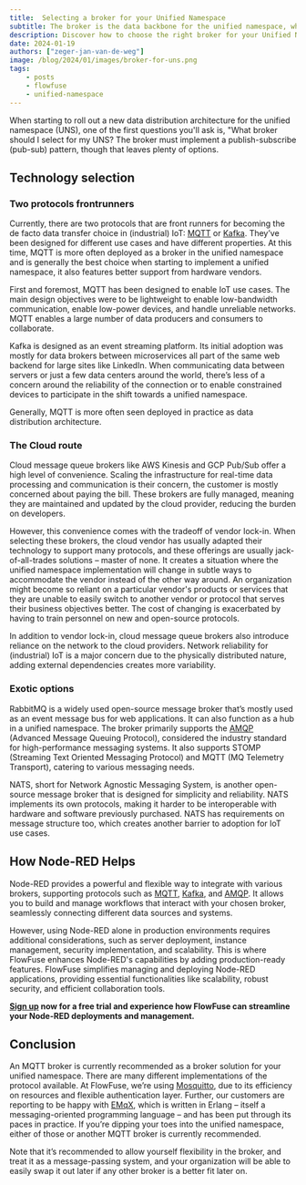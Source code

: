 ```yaml
---
title:  Selecting a broker for your Unified Namespace
subtitle: The broker is the data backbone for the unified namespace, which one is right for you?
description: Discover how to choose the right broker for your Unified Namespace. Explore MQTT, Kafka, cloud options, and open-source solutions like Mosquitto and EMqX
date: 2024-01-19
authors: ["zeger-jan-van-de-weg"]
image: /blog/2024/01/images/broker-for-uns.png
tags:
    - posts
    - flowfuse
    - unified-namespace
---
```


When starting to roll out a new data distribution architecture for the unified namespace (UNS), one of the first questions you'll ask is, "What broker should I select for my UNS? The broker must implement a publish-subscribe (pub-sub) pattern, though that leaves plenty of options.

<!--more-->

## Technology selection

### Two protocols frontrunners

Currently, there are two protocols that are front runners for becoming the de facto data transfer choice in (industrial) IoT: [MQTT](/blog/2024/06/how-to-use-mqtt-in-node-red/) or [Kafka](/blog/2024/03/using-kafka-with-node-red/). They’ve been designed for different use cases and have different properties. At this time, MQTT is more often deployed as a broker in the unified namespace and is generally the best choice when starting to implement a unified namespace, it also features better support from hardware vendors.

First and foremost, MQTT has been designed to enable IoT use cases. The main design objectives were to be lightweight to enable low-bandwidth communication, enable low-power devices, and handle unreliable networks. MQTT enables a large number of data producers and consumers to collaborate.

Kafka is designed as an event streaming platform. Its initial adoption was mostly for data brokers between microservices all part of the same web backend for large sites like LinkedIn. When communicating data between servers or just a few data centers around the world, there’s less of a concern around the reliability of the connection or to enable constrained devices to participate in the shift towards a unified namespace.

Generally, MQTT is more often seen deployed in practice as data distribution architecture.


### The Cloud route

Cloud message queue brokers like AWS Kinesis and GCP Pub/Sub offer a high level of convenience. Scaling the infrastructure for real-time data processing and communication is their concern, the customer is mostly concerned about paying the bill. These brokers are fully managed, meaning they are maintained and updated by the cloud provider, reducing the burden on developers.

However, this convenience comes with the tradeoff of vendor lock-in. When selecting these brokers, the cloud vendor has usually adapted their technology to support many protocols, and these offerings are usually jack-of-all-trades solutions – master of none. It creates a situation where the unified namespace implementation will change in subtle ways to accommodate the vendor instead of the other way around. An organization might become so reliant on a particular vendor's products or services that they are unable to easily switch to another vendor or protocol that serves their business objectives better. The cost of changing is exacerbated by having to train personnel on new and open-source protocols.

In addition to vendor lock-in, cloud message queue brokers also introduce reliance on the network to the cloud providers. Network reliability for (industrial) IoT is a major concern due to the physically distributed nature, adding external dependencies creates more variability.


### Exotic options

RabbitMQ is a widely used open-source message broker that’s mostly used as an event message bus for web applications. It can also function as a hub in a unified namespace. The broker primarily supports the [AMQP](/blog/2024/09/using-amqp-with-node-red/) (Advanced Message Queuing Protocol), considered the industry standard for high-performance messaging systems. It also supports STOMP (Streaming Text Oriented Messaging Protocol) and MQTT (MQ Telemetry Transport), catering to various messaging needs.

NATS, short for Network Agnostic Messaging System, is another open-source message broker that is designed for simplicity and reliability. NATS implements its own protocols, making it harder to be interoperable with hardware and software previously purchased. NATS has requirements on message structure too, which creates another barrier to adoption for IoT use cases.

## How Node-RED Helps

Node-RED provides a powerful and flexible way to integrate with various brokers, supporting protocols such as [MQTT](/blog/2024/06/how-to-use-mqtt-in-node-red/), [Kafka](/blog/2024/03/using-kafka-with-node-red/), and [AMQP](/blog/2024/09/using-amqp-with-node-red/). It allows you to build and manage workflows that interact with your chosen broker, seamlessly connecting different data sources and systems.

However, using Node-RED alone in production environments requires additional considerations, such as server deployment, instance management, security implementation, and scalability. This is where FlowFuse enhances Node-RED's capabilities by adding production-ready features. FlowFuse simplifies managing and deploying Node-RED applications, providing essential functionalities like scalability, robust security, and efficient collaboration tools.

**[Sign up](https://app.flowfuse.com/account/create/) now for a free trial and experience how FlowFuse can streamline your Node-RED deployments and management.**

## Conclusion

An MQTT broker is currently recommended as a broker solution for your unified namespace. There are many different implementations of the protocol available. At FlowFuse, we’re using [Mosquitto](https://mosquitto.org/), due to its efficiency on resources and flexible authentication layer. Further, our customers are reporting to be happy with [EMqX](https://www.emqx.io/), which is written in Erlang – itself a messaging-oriented programming language – and has been put through its paces in practice. If you’re dipping your toes into the unified namespace, either of those or another MQTT broker is currently recommended.

Note that it’s recommended to allow yourself flexibility in the broker, and treat it as a message-passing system, and your organization will be able to easily swap it out later if any other broker is a better fit later on.